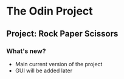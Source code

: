 # The Odin Project
## Project: Rock Paper Scissors

### What's new?
- Main current version of the project
- GUI will be added later